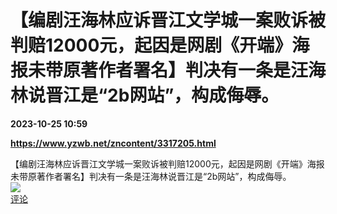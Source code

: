 # 【编剧汪海林应诉晋江文学城一案败诉被判赔12000元，起因是网剧《开端》海报未带原著作者署名】判决有一条是汪海林说晋江是“2b网站”，构成侮辱。

**2023-10-25 10:59**

**https://www.yzwb.net/zncontent/3317205.html**

【编剧汪海林应诉晋江文学城一案败诉被判赔12000元，起因是网剧《开端》海报未带原著作者署名】判决有一条是汪海林说晋江是“2b网站”，构成侮辱。  
![](https://img3.chouti.com/CHOUTI_231025_2725FFA927B643D9B486BC34019C6E63.jpg)  
[评论](https://m.chouti.com/link/40402038)